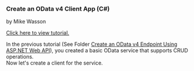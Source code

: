 <h3>Create an OData v4 Client App (C#)</h3>
by Mike Wasson<br>

<a href="https://docs.microsoft.com/en-us/aspnet/web-api/overview/odata-support-in-aspnet-web-api/odata-v4/create-an-odata-v4-client-app">Click here to view tutorial.</a>

In the previous tutorial  (See Folder <a href="https://github.com/switch900/Advanced-C-Sharp-Application-Development/tree/master/Create%20an%20OData%20v4%20Endpoint%20Using%20ASP.NET%20Web%20API">Create an OData v4 Endpoint Using ASP.NET Web API</a>), you created a basic OData service that supports CRUD operations.<br>
Now let's create a client for the service.
